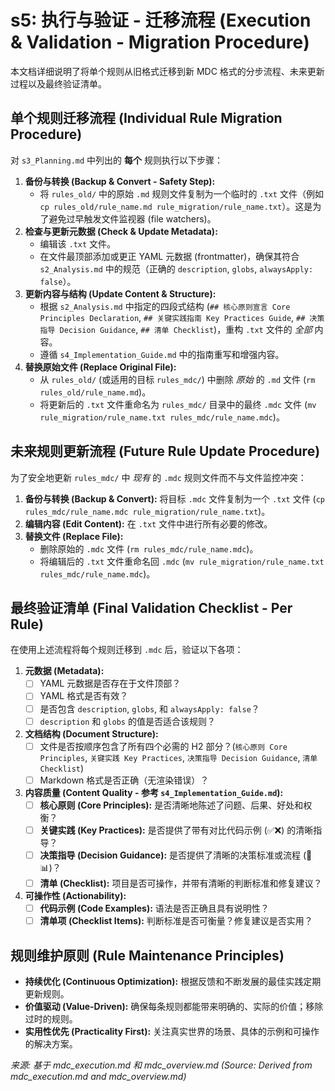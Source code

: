 # s5: 执行与验证 - 迁移流程 (Execution & Validation - Migration Procedure)

本文档详细说明了将单个规则从旧格式迁移到新 MDC 格式的分步流程、未来更新过程以及最终验证清单。

## 单个规则迁移流程 (Individual Rule Migration Procedure)

对 `s3_Planning.md` 中列出的 **每个** 规则执行以下步骤：

1.  **备份与转换 (Backup & Convert - Safety Step):**
    *   将 `rules_old/` 中的原始 `.md` 规则文件复制为一个临时的 `.txt` 文件（例如 `cp rules_old/rule_name.md rule_migration/rule_name.txt`）。这是为了避免过早触发文件监视器 (file watchers)。
2.  **检查与更新元数据 (Check & Update Metadata):**
    *   编辑该 `.txt` 文件。
    *   在文件最顶部添加或更正 YAML 元数据 (frontmatter)，确保其符合 `s2_Analysis.md` 中的规范（正确的 `description`, `globs`, `alwaysApply: false`）。
3.  **更新内容与结构 (Update Content & Structure):**
    *   根据 `s2_Analysis.md` 中指定的四段式结构 (`## 核心原则宣言 Core Principles Declaration`, `## 关键实践指南 Key Practices Guide`, `## 决策指导 Decision Guidance`, `## 清单 Checklist`)，重构 `.txt` 文件的 *全部* 内容。
    *   遵循 `s4_Implementation_Guide.md` 中的指南重写和增强内容。
4.  **替换原始文件 (Replace Original File):**
    *   从 `rules_old/` (或适用的目标 `rules_mdc/`) 中删除 *原始* 的 `.md` 文件 (`rm rules_old/rule_name.md`)。
    *   将更新后的 `.txt` 文件重命名为 `rules_mdc/` 目录中的最终 `.mdc` 文件 (`mv rule_migration/rule_name.txt rules_mdc/rule_name.mdc`)。

## 未来规则更新流程 (Future Rule Update Procedure)

为了安全地更新 `rules_mdc/` 中 *现有* 的 `.mdc` 规则文件而不与文件监控冲突：

1.  **备份与转换 (Backup & Convert):** 将目标 `.mdc` 文件复制为一个 `.txt` 文件 (`cp rules_mdc/rule_name.mdc rule_migration/rule_name.txt`)。
2.  **编辑内容 (Edit Content):** 在 `.txt` 文件中进行所有必要的修改。
3.  **替换文件 (Replace File):**
    *   删除原始的 `.mdc` 文件 (`rm rules_mdc/rule_name.mdc`)。
    *   将编辑后的 `.txt` 文件重命名回 `.mdc` (`mv rule_migration/rule_name.txt rules_mdc/rule_name.mdc`)。

## 最终验证清单 (Final Validation Checklist - Per Rule)

在使用上述流程将每个规则迁移到 `.mdc` 后，验证以下各项：

1.  **元数据 (Metadata):**
    *   [ ] YAML 元数据是否存在于文件顶部？
    *   [ ] YAML 格式是否有效？
    *   [ ] 是否包含 `description`, `globs`, 和 `alwaysApply: false`？
    *   [ ] `description` 和 `globs` 的值是否适合该规则？
2.  **文档结构 (Document Structure):**
    *   [ ] 文件是否按顺序包含了所有四个必需的 H2 部分？(`核心原则 Core Principles`, `关键实践 Key Practices`, `决策指导 Decision Guidance`, `清单 Checklist`)
    *   [ ] Markdown 格式是否正确（无渲染错误）？
3.  **内容质量 (Content Quality - 参考 `s4_Implementation_Guide.md`):**
    *   [ ] **核心原则 (Core Principles):** 是否清晰地陈述了问题、后果、好处和权衡？
    *   [ ] **关键实践 (Key Practices):** 是否提供了带有对比代码示例 (✅❌) 的清晰指导？
    *   [ ] **决策指导 (Decision Guidance):** 是否提供了清晰的决策标准或流程 (🌲📊)？
    *   [ ] **清单 (Checklist):** 项目是否可操作，并带有清晰的判断标准和修复建议？
4.  **可操作性 (Actionability):**
    *   [ ] **代码示例 (Code Examples):** 语法是否正确且具有说明性？
    *   [ ] **清单项 (Checklist Items):** 判断标准是否可衡量？修复建议是否实用？

## 规则维护原则 (Rule Maintenance Principles)

*   **持续优化 (Continuous Optimization):** 根据反馈和不断发展的最佳实践定期更新规则。
*   **价值驱动 (Value-Driven):** 确保每条规则都能带来明确的、实际的价值；移除过时的规则。
*   **实用性优先 (Practicality First):** 关注真实世界的场景、具体的示例和可操作的解决方案。

*来源: 基于 mdc_execution.md 和 mdc_overview.md (Source: Derived from mdc_execution.md and mdc_overview.md)* 
